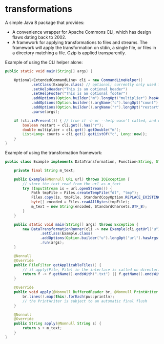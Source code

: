 # transformations
A simple Java 8 package that provides:
  * A convenience wrapper for Apache Commons CLI, which has design flaws dating back to 2002.
  * A framework for applying transformations to files and streams.
The framework will apply the transformation on stdin, a single file, or files in a directory matching a file. Gzip is applied transparently.

Example of using the CLI helper alone:
```java
public static void main(String[] args) {

	Optional<ExtendedCommandLine> cli = new CommandLineHelper()
			.setClass(Example.class) // optional; currently only used for help message
			.setHelpHeader("This is an optional header")
			.setHelpFooter("This is an optional footer")
			.addOptions(Option.builder("m").longOpt("multiplier").hasArgs().argName("float").required().build()) // required option for build
			.addOptions(Option.builder().argName("c").longOpt("count").argName("int").numberOfArgs(Option.UNLIMITED_VALUES).build())
			.addOptions(Option.builder().argName("r").longOpt("restart").desc("Restart from scratch").build())
			.parse(args);

	if (cli.isPresent()) { // true if -h or --help wasn't called, and no error occurred
		boolean restart = cli.get().has("r");
		double multiplier = cli.get().getDouble("m");
		List<Long> counts = cli.get().getListOf("c", Long::new));
	}
}
```

Example of using the transformation framework:
```java
public class Example implements DataTransformation, Function<String, String> {

	private final String m_text;

	public Example(@Nonnull URL url) throws IOException {
		// store the text read from the url as m_text
		try (InputStream is = url.openStream()) {
			Path tmpFile = Files.createTempFile("dl", "tmp");
			Files.copy(is, tmpFile, StandardCopyOption.REPLACE_EXISTING);
			byte[] encoded = Files.readAllBytes(tmpFile);
			m_text = new String(encoded, StandardCharsets.UTF_8);
		}
	}

	public static void main(String[] args) throws Exception {
		new DataTransformationRunner(cli -> new Example(cli.getUrl("u").get()))
				.setClass(Example.class)
				.addOptions(Option.builder("u").longOpt("url").hasArgs().required().build())
				.run(args);
	}

	@Nonnull
	@Override
	public FileFilter getApplicableFiles() {
		// if apply(File, File) in the interface is called on directories, each matching file will be transformed
		return f -> f.getName().endsWith(".txt") || f.getName().endsWith(".txt.gz");
	}

	@Override
	public void apply(@Nonnull BufferedReader br, @Nonnull PrintWriter pw) throws IOException {
		br.lines().map(this).forEach(pw::println);
		// the PrintWriter is subject to an automatic final flush
	}

	@Nonnull
	@Override
	public String apply(@Nonnull String s) {
		return s + m_text;
	}
}
```